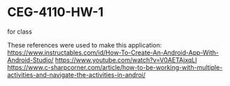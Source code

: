 # CEG-4110-HW-1
for class

These references were used to make this application:
https://www.instructables.com/id/How-To-Create-An-Android-App-With-Android-Studio/
https://www.youtube.com/watch?v=V0AETAjxqLI
https://www.c-sharpcorner.com/article/how-to-be-working-with-multiple-activities-and-navigate-the-activities-in-androi/
